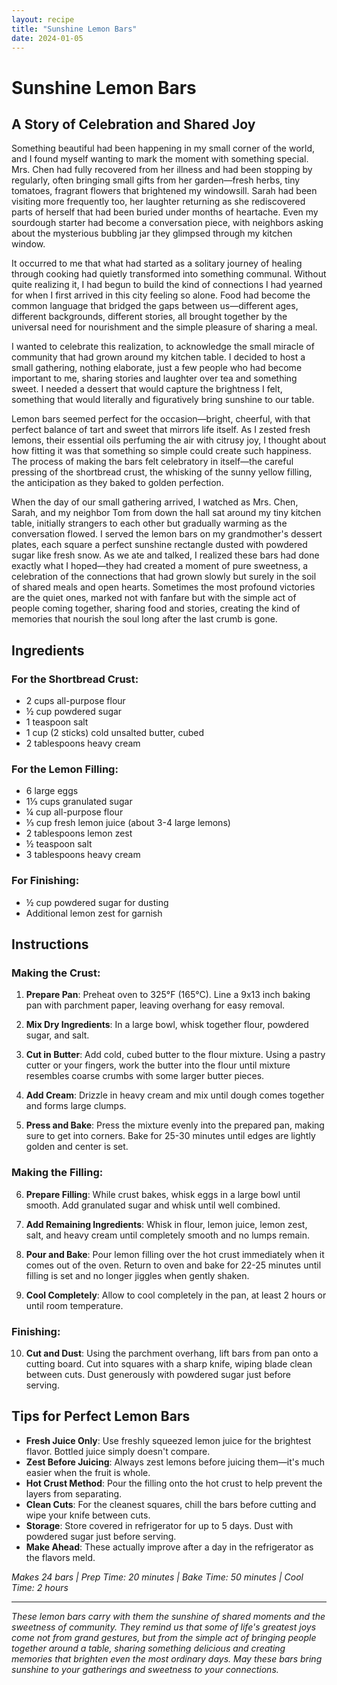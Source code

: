 ```yaml
---
layout: recipe
title: "Sunshine Lemon Bars"
date: 2024-01-05
---
```


# Sunshine Lemon Bars

## A Story of Celebration and Shared Joy

Something beautiful had been happening in my small corner of the world, and I found myself wanting to mark the moment with something special. Mrs. Chen had fully recovered from her illness and had been stopping by regularly, often bringing small gifts from her garden—fresh herbs, tiny tomatoes, fragrant flowers that brightened my windowsill. Sarah had been visiting more frequently too, her laughter returning as she rediscovered parts of herself that had been buried under months of heartache. Even my sourdough starter had become a conversation piece, with neighbors asking about the mysterious bubbling jar they glimpsed through my kitchen window.

It occurred to me that what had started as a solitary journey of healing through cooking had quietly transformed into something communal. Without quite realizing it, I had begun to build the kind of connections I had yearned for when I first arrived in this city feeling so alone. Food had become the common language that bridged the gaps between us—different ages, different backgrounds, different stories, all brought together by the universal need for nourishment and the simple pleasure of sharing a meal.

I wanted to celebrate this realization, to acknowledge the small miracle of community that had grown around my kitchen table. I decided to host a small gathering, nothing elaborate, just a few people who had become important to me, sharing stories and laughter over tea and something sweet. I needed a dessert that would capture the brightness I felt, something that would literally and figuratively bring sunshine to our table.

Lemon bars seemed perfect for the occasion—bright, cheerful, with that perfect balance of tart and sweet that mirrors life itself. As I zested fresh lemons, their essential oils perfuming the air with citrusy joy, I thought about how fitting it was that something so simple could create such happiness. The process of making the bars felt celebratory in itself—the careful pressing of the shortbread crust, the whisking of the sunny yellow filling, the anticipation as they baked to golden perfection.

When the day of our small gathering arrived, I watched as Mrs. Chen, Sarah, and my neighbor Tom from down the hall sat around my tiny kitchen table, initially strangers to each other but gradually warming as the conversation flowed. I served the lemon bars on my grandmother's dessert plates, each square a perfect sunshine rectangle dusted with powdered sugar like fresh snow. As we ate and talked, I realized these bars had done exactly what I hoped—they had created a moment of pure sweetness, a celebration of the connections that had grown slowly but surely in the soil of shared meals and open hearts. Sometimes the most profound victories are the quiet ones, marked not with fanfare but with the simple act of people coming together, sharing food and stories, creating the kind of memories that nourish the soul long after the last crumb is gone.

## Ingredients

### For the Shortbread Crust:
- 2 cups all-purpose flour
- ½ cup powdered sugar
- 1 teaspoon salt
- 1 cup (2 sticks) cold unsalted butter, cubed
- 2 tablespoons heavy cream

### For the Lemon Filling:
- 6 large eggs
- 1⅓ cups granulated sugar
- ¼ cup all-purpose flour
- ⅓ cup fresh lemon juice (about 3-4 large lemons)
- 2 tablespoons lemon zest
- ½ teaspoon salt
- 3 tablespoons heavy cream

### For Finishing:
- ½ cup powdered sugar for dusting
- Additional lemon zest for garnish

## Instructions

### Making the Crust:
1. **Prepare Pan**: Preheat oven to 325°F (165°C). Line a 9x13 inch baking pan with parchment paper, leaving overhang for easy removal.

2. **Mix Dry Ingredients**: In a large bowl, whisk together flour, powdered sugar, and salt.

3. **Cut in Butter**: Add cold, cubed butter to the flour mixture. Using a pastry cutter or your fingers, work the butter into the flour until mixture resembles coarse crumbs with some larger butter pieces.

4. **Add Cream**: Drizzle in heavy cream and mix until dough comes together and forms large clumps.

5. **Press and Bake**: Press the mixture evenly into the prepared pan, making sure to get into corners. Bake for 25-30 minutes until edges are lightly golden and center is set.

### Making the Filling:
6. **Prepare Filling**: While crust bakes, whisk eggs in a large bowl until smooth. Add granulated sugar and whisk until well combined.

7. **Add Remaining Ingredients**: Whisk in flour, lemon juice, lemon zest, salt, and heavy cream until completely smooth and no lumps remain.

8. **Pour and Bake**: Pour lemon filling over the hot crust immediately when it comes out of the oven. Return to oven and bake for 22-25 minutes until filling is set and no longer jiggles when gently shaken.

9. **Cool Completely**: Allow to cool completely in the pan, at least 2 hours or until room temperature.

### Finishing:
10. **Cut and Dust**: Using the parchment overhang, lift bars from pan onto a cutting board. Cut into squares with a sharp knife, wiping blade clean between cuts. Dust generously with powdered sugar just before serving.

## Tips for Perfect Lemon Bars

- **Fresh Juice Only**: Use freshly squeezed lemon juice for the brightest flavor. Bottled juice simply doesn't compare.
- **Zest Before Juicing**: Always zest lemons before juicing them—it's much easier when the fruit is whole.
- **Hot Crust Method**: Pour the filling onto the hot crust to help prevent the layers from separating.
- **Clean Cuts**: For the cleanest squares, chill the bars before cutting and wipe your knife between cuts.
- **Storage**: Store covered in refrigerator for up to 5 days. Dust with powdered sugar just before serving.
- **Make Ahead**: These actually improve after a day in the refrigerator as the flavors meld.

*Makes 24 bars | Prep Time: 20 minutes | Bake Time: 50 minutes | Cool Time: 2 hours*

---

*These lemon bars carry with them the sunshine of shared moments and the sweetness of community. They remind us that some of life's greatest joys come not from grand gestures, but from the simple act of bringing people together around a table, sharing something delicious and creating memories that brighten even the most ordinary days. May these bars bring sunshine to your gatherings and sweetness to your connections.*
